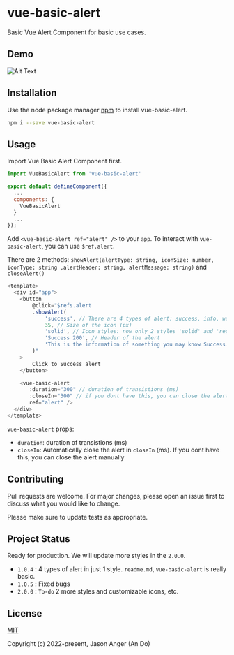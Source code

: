 # vue-basic-alert

Basic Vue Alert Component for basic use cases.

## Demo

![Alt Text](https://media3.giphy.com/media/esGefiT48Dnx947at6/giphy.gif)

## Installation

Use the node package manager [npm](https://www.npmjs.com/package/vue-basic-alert) to install vue-basic-alert.

```bash
npm i --save vue-basic-alert
```

## Usage

Import Vue Basic Alert Component first.

```javascript
import VueBasicAlert from 'vue-basic-alert'

export default defineComponent({
  ...
  components: {
    VueBasicAlert
  }
  ...
});

```
Add ``<vue-basic-alert ref="alert" />`` to your ``app``.
To interact with ``vue-basic-alert``, you can use ``$ref.alert``.

There are 2 methods: ``showAlert(alertType: string, iconSize: number, iconType: string ,alertHeader: string, alertMessage: string)`` and ``closeAlert()``

```javascript
<template>
  <div id="app">
    <button 
        @click="$refs.alert
        .showAlert(
            'success', // There are 4 types of alert: success, info, warning, error
            35, // Size of the icon (px)
            'solid', // Icon styles: now only 2 styles 'solid' and 'regular'
            'Success 200', // Header of the alert
            'This is the information of something you may know Success.' // Message of the alert
        )"
    >
        Click to Success alert
    </button>

    <vue-basic-alert 
       :duration="300" // duration of transistions (ms)
       :closeIn="300" // if you dont have this, you can close the alert manually
       ref="alert" />
  </div>
</template>
```

``vue-basic-alert`` props:
  
  - ``duration``: duration of transistions (ms)
  - ``closeIn``: Automatically close the alert in ``closeIn`` (ms). If you dont have this, you can close the alert manually


## Contributing
Pull requests are welcome. For major changes, please open an issue first to discuss what you would like to change.

Please make sure to update tests as appropriate.

## Project Status
Ready for production. We will update more styles in the ``2.0.0``.
 - ``1.0.4`` : 4 types of alert in just 1 style. ``readme.md``, ``vue-basic-alert`` is really basic.
 - ``1.0.5`` : Fixed bugs
 - ``2.0.0`` : ``To-do`` 2 more styles and customizable icons, etc.

## License
[MIT](https://choosealicense.com/licenses/mit/)

Copyright (c) 2022-present, Jason Anger (An Do)